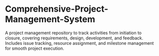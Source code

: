 # Comprehensive-Project-Management-System
A project management repository to track activities from initiation to closure, covering requirements, design, development, and feedback. Includes issue tracking, resource assignment, and milestone management for smooth project execution.
